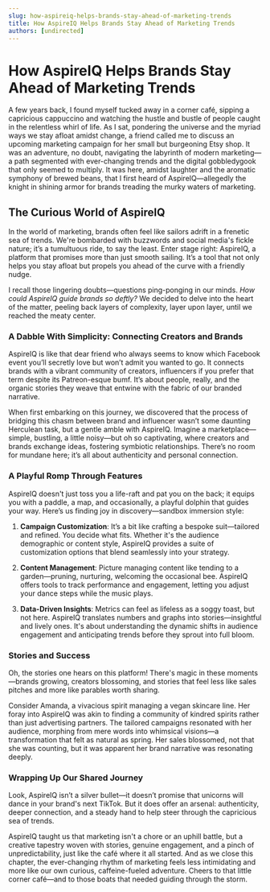 ```yaml
---
slug: how-aspireiq-helps-brands-stay-ahead-of-marketing-trends
title: How AspireIQ Helps Brands Stay Ahead of Marketing Trends
authors: [undirected]
---
```



# How AspireIQ Helps Brands Stay Ahead of Marketing Trends

A few years back, I found myself tucked away in a corner café, sipping a capricious cappuccino and watching the hustle and bustle of people caught in the relentless whirl of life. As I sat, pondering the universe and the myriad ways we stay afloat amidst change, a friend called me to discuss an upcoming marketing campaign for her small but burgeoning Etsy shop. It was an adventure, no doubt, navigating the labyrinth of modern marketing—a path segmented with ever-changing trends and the digital gobbledygook that only seemed to multiply. It was here, amidst laughter and the aromatic symphony of brewed beans, that I first heard of AspireIQ—allegedly the knight in shining armor for brands treading the murky waters of marketing. 

## The Curious World of AspireIQ

In the world of marketing, brands often feel like sailors adrift in a frenetic sea of trends. We're bombarded with buzzwords and social media's fickle nature; it’s a tumultuous ride, to say the least. Enter stage right: AspireIQ, a platform that promises more than just smooth sailing. It’s a tool that not only helps you stay afloat but propels you ahead of the curve with a friendly nudge.

I recall those lingering doubts—questions ping-ponging in our minds. *How could AspireIQ guide brands so deftly?* We decided to delve into the heart of the matter, peeling back layers of complexity, layer upon layer, until we reached the meaty center.

### A Dabble With Simplicity: Connecting Creators and Brands

AspireIQ is like that dear friend who always seems to know which Facebook event you’ll secretly love but won’t admit you wanted to go. It connects brands with a vibrant community of creators, influencers if you prefer that term despite its Patreon-esque bumf. It’s about people, really, and the organic stories they weave that entwine with the fabric of our branded narrative.

When first embarking on this journey, we discovered that the process of bridging this chasm between brand and influencer wasn’t some daunting Herculean task, but a gentle amble with AspireIQ. Imagine a marketplace—simple, bustling, a little noisy—but oh so captivating, where creators and brands exchange ideas, fostering symbiotic relationships. There’s no room for mundane here; it’s all about authenticity and personal connection.

### A Playful Romp Through Features

AspireIQ doesn't just toss you a life-raft and pat you on the back; it equips you with a paddle, a map, and occasionally, a playful dolphin that guides your way. Here’s us finding joy in discovery—sandbox immersion style: 

1. **Campaign Customization**: It’s a bit like crafting a bespoke suit—tailored and refined. You decide what fits. Whether it's the audience demographic or content style, AspireIQ provides a suite of customization options that blend seamlessly into your strategy.

2. **Content Management**: Picture managing content like tending to a garden—pruning, nurturing, welcoming the occasional bee. AspireIQ offers tools to track performance and engagement, letting you adjust your dance steps while the music plays.

3. **Data-Driven Insights**: Metrics can feel as lifeless as a soggy toast, but not here. AspireIQ translates numbers and graphs into stories—insightful and lively ones. It's about understanding the dynamic shifts in audience engagement and anticipating trends before they sprout into full bloom.

### Stories and Success

Oh, the stories one hears on this platform! There's magic in these moments—brands growing, creators blossoming, and stories that feel less like sales pitches and more like parables worth sharing. 

Consider Amanda, a vivacious spirit managing a vegan skincare line. Her foray into AspireIQ was akin to finding a community of kindred spirits rather than just advertising partners. The tailored campaigns resonated with her audience, morphing from mere words into whimsical visions—a transformation that felt as natural as spring. Her sales blossomed, not that she was counting, but it was apparent her brand narrative was resonating deeply.

### Wrapping Up Our Shared Journey

Look, AspireIQ isn’t a silver bullet—it doesn’t promise that unicorns will dance in your brand's next TikTok. But it does offer an arsenal: authenticity, deeper connection, and a steady hand to help steer through the capricious sea of trends.

AspireIQ taught us that marketing isn't a chore or an uphill battle, but a creative tapestry woven with stories, genuine engagement, and a pinch of unpredictability, just like the café where it all started. And as we close this chapter, the ever-changing rhythm of marketing feels less intimidating and more like our own curious, caffeine-fueled adventure. Cheers to that little corner café—and to those boats that needed guiding through the storm.
